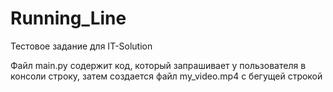 # Running_Line
Тестовое задание для IT-Solution

Файл main.py содержит код, который запрашивает у пользователя в консоли строку, затем создается файл my_video.mp4 с бегущей строкой

